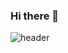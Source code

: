 ### Hi there 👋

![header](https://capsule-render.vercel.app/api?type=waving&color=gradient&height=300&section=header&text=Green%20Head&fontSize=90)
